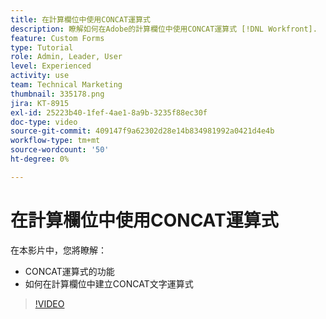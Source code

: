 ```yaml
---
title: 在計算欄位中使用CONCAT運算式
description: 瞭解如何在Adobe的計算欄位中使用CONCAT運算式 [!DNL Workfront].
feature: Custom Forms
type: Tutorial
role: Admin, Leader, User
level: Experienced
activity: use
team: Technical Marketing
thumbnail: 335178.png
jira: KT-8915
exl-id: 25223b40-1fef-4ae1-8a9b-3235f88ec30f
doc-type: video
source-git-commit: 409147f9a62302d28e14b834981992a0421d4e4b
workflow-type: tm+mt
source-wordcount: '50'
ht-degree: 0%

---
```


# 在計算欄位中使用CONCAT運算式

在本影片中，您將瞭解：

* CONCAT運算式的功能
* 如何在計算欄位中建立CONCAT文字運算式

>[!VIDEO](https://video.tv.adobe.com/v/335178/?quality=12&learn=on)
